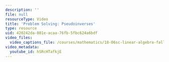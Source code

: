 ```yaml
---
description: ''
file: null
resourceType: Video
title: 'Problem Solving: Pseudoinverses'
type: resource
uid: 420242da-881e-acaa-76fb-5fbc624a6bdf
video_files:
  video_captions_file: /courses/mathematics/18-06sc-linear-algebra-fall-2011/positive-definite-matrices-and-applications/left-and-right-inverses-pseudoinverse/problem-solving-pseudoinverses/hSRcHTafkjE.vtt
video_metadata:
  youtube_id: hSRcHTafkjE
---
```

